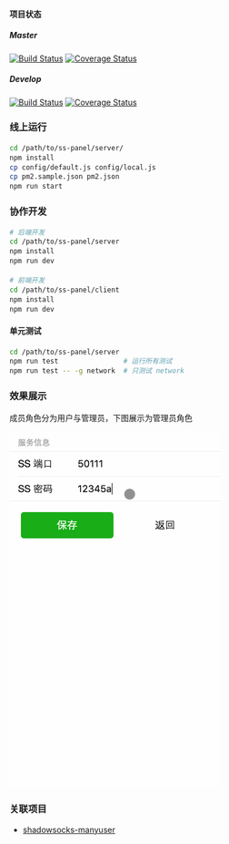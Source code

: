 #### 项目状态

##### Master

[![Build Status](https://travis-ci.org/qious/ss-panel.svg?branch=master)](https://travis-ci.org/qious/ss-panel)
[![Coverage Status](https://coveralls.io/repos/github/qious/ss-panel/badge.svg?branch=master)](https://coveralls.io/github/qious/ss-panel?branch=master)


##### Develop

[![Build Status](https://travis-ci.org/qious/ss-panel.svg?branch=develop)](https://travis-ci.org/qious/ss-panel)
[![Coverage Status](https://coveralls.io/repos/github/qious/ss-panel/badge.svg?branch=develop)](https://coveralls.io/github/qious/ss-panel?branch=develop)


### **线上运行**

```bash
cd /path/to/ss-panel/server/
npm install
cp config/default.js config/local.js
cp pm2.sample.json pm2.json
npm run start
```

### **协作开发**

```bash
# 后端开发
cd /path/to/ss-panel/server
npm install
npm run dev

# 前端开发
cd /path/to/ss-panel/client
npm install
npm run dev
```

#### **单元测试**

```bash
cd /path/to/ss-panel/server
npm run test                # 运行所有测试
npm run test -- -g network  # 只测试 network
```

### **效果展示**

成员角色分为用户与管理员，下图展示为管理员角色

![效果展示](screenshot/1.gif)

### **关联项目**

* [shadowsocks-manyuser](https://github.com/qious/shadowsocks-manyuser)
